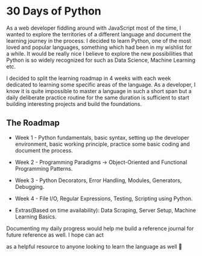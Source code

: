 # 30 Days of Python

As a web developer fiddling around with JavaScript most of the time, I wanted to explore the territories of a different language and document the learning journey in the process. I decided to learn Python, one of the most loved and popular languages, something which had been in my wishlist for a while. It would be really nice I believe to explore the new possibilities that Python is so widely recognized for such as Data Science, Machine Learning etc.

I decided to split the learning roadmap in 4 weeks with each week dedicated to learning some specific areas of the language. As a developer, I know it is quite impossible to master a language in such a short span but a daily deliberate practice routine for the same duration is sufficient to start building interesting projects and build the foundations.

## The Roadmap

- Week 1 - Python fundamentals, basic syntax, setting up the developer environment, basic working principle, practice some basic coding and document the process.

- Week 2 - Programming Paradigms → Object-Oriented and Functional Programming Patterns.

- Week 3 - Python Decorators, Error Handling, Modules, Generators, Debugging.

- Week 4 - File I/O, Regular Expressions, Testing, Scripting using Python.

- Extras(Based on time availability): Data Scraping, Server Setup, Machine Learning Basics.

Documenting my daily progress would help me build a reference journal for future reference as well. I hope can act

as a helpful resource to anyone looking to learn the language as well 🙂